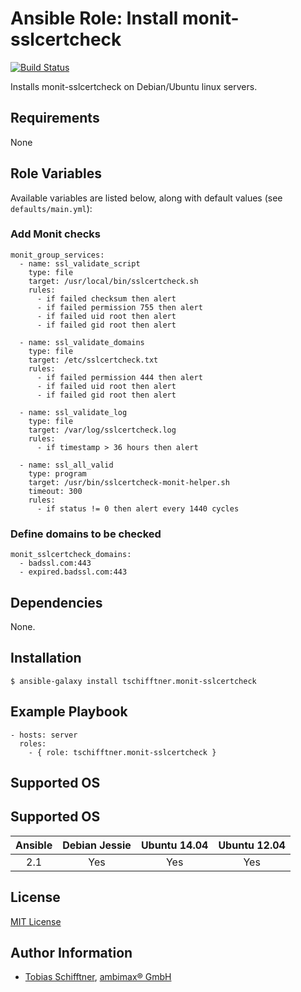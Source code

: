 # Ansible Role: Install monit-sslcertcheck

[![Build Status](https://travis-ci.org/tschifftner/ansible-role-monit-sslcertcheck.svg)](https://travis-ci.org/tschifftner/ansible-role-monit-sslcertcheck)

Installs monit-sslcertcheck on Debian/Ubuntu linux servers.

## Requirements

None

## Role Variables

Available variables are listed below, along with default values (see `defaults/main.yml`):

### Add Monit checks
```
monit_group_services:
  - name: ssl_validate_script
    type: file
    target: /usr/local/bin/sslcertcheck.sh
    rules:
      - if failed checksum then alert
      - if failed permission 755 then alert
      - if failed uid root then alert
      - if failed gid root then alert

  - name: ssl_validate_domains
    type: file
    target: /etc/sslcertcheck.txt
    rules:
      - if failed permission 444 then alert
      - if failed uid root then alert
      - if failed gid root then alert

  - name: ssl_validate_log
    type: file
    target: /var/log/sslcertcheck.log
    rules:
      - if timestamp > 36 hours then alert

  - name: ssl_all_valid
    type: program
    target: /usr/bin/sslcertcheck-monit-helper.sh
    timeout: 300
    rules:
      - if status != 0 then alert every 1440 cycles
```

### Define domains to be checked

```
monit_sslcertcheck_domains:
  - badssl.com:443
  - expired.badssl.com:443
```

## Dependencies

None.

## Installation

```
$ ansible-galaxy install tschifftner.monit-sslcertcheck
```

## Example Playbook

    - hosts: server
      roles:
        - { role: tschifftner.monit-sslcertcheck }

## Supported OS
## Supported OS
Ansible          | Debian Jessie    | Ubuntu 14.04    | Ubuntu 12.04
:--------------: | :--------------: | :-------------: | :-------------: 
2.1              | Yes              | Yes             | Yes

## License

[MIT License](http://choosealicense.com/licenses/mit/)

## Author Information

 - [Tobias Schifftner](https://twitter.com/tschifftner), [ambimax® GmbH](https://www.ambimax.de)